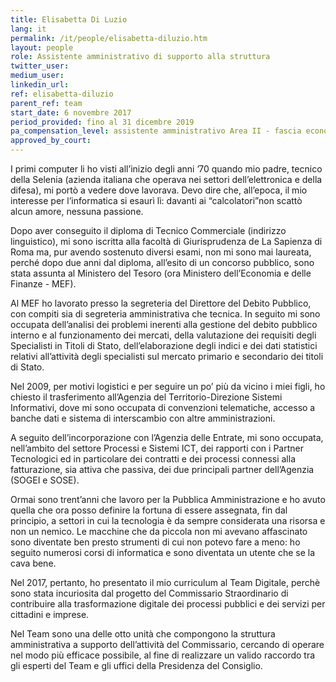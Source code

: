 ```yaml
---
title: Elisabetta Di Luzio
lang: it
permalink: /it/people/elisabetta-diluzio.htm 
layout: people
role: Assistente amministrativo di supporto alla struttura
twitter_user: 
medium_user: 
linkedin_url:
ref: elisabetta-diluzio
parent_ref: team
start_date: 6 novembre 2017
period_provided: fino al 31 dicembre 2019
pa_compensation_level: assistente amministrativo Area II - fascia economica F4 
approved_by_court: 
---
```

I primi computer li ho visti all’inizio degli anni ’70 quando mio padre, tecnico della Selenia (azienda italiana che operava nei settori dell’elettronica e della difesa), mi portò a vedere dove lavorava. Devo dire che, all’epoca, il mio interesse per l’informatica si esaurì lì: davanti ai “calcolatori”non scattò alcun amore, nessuna passione.

Dopo aver conseguito il diploma di Tecnico Commerciale (indirizzo linguistico), mi sono iscritta alla facoltà di Giurisprudenza de La Sapienza di Roma ma, pur avendo sostenuto diversi esami, non mi sono mai laureata, perché dopo due anni dal diploma, all’esito di un concorso pubblico, sono stata assunta al Ministero del Tesoro (ora Ministero dell’Economia e delle Finanze - MEF).

Al MEF ho lavorato presso la segreteria del Direttore del Debito Pubblico, con compiti sia di segreteria amministrativa che tecnica. In seguito mi sono occupata dell’analisi dei problemi inerenti alla gestione del debito pubblico interno e al funzionamento dei mercati, della valutazione dei requisiti degli Specialisti in Titoli di Stato, dell’elaborazione degli indici e dei dati statistici relativi all’attività degli specialisti sul mercato primario e secondario dei titoli di Stato. 

Nel 2009, per motivi logistici e per seguire un po’ più da vicino i miei figli, ho chiesto il trasferimento all’Agenzia del Territorio-Direzione Sistemi Informativi, dove mi sono occupata di convenzioni telematiche, accesso a banche dati e sistema di interscambio con altre amministrazioni. 

A seguito dell’incorporazione con l’Agenzia delle Entrate, mi sono occupata, nell’ambito del settore Processi e Sistemi ICT, dei rapporti con i Partner Tecnologici ed in particolare dei contratti e dei processi connessi alla fatturazione, sia attiva che passiva, dei due principali partner dell’Agenzia (SOGEI e SOSE). 

Ormai sono trent’anni che lavoro per la Pubblica Amministrazione e ho avuto quella che ora posso definire la fortuna di essere assegnata, fin dal principio, a settori in cui la tecnologia è da sempre considerata una risorsa e non un nemico. Le macchine che da piccola non mi avevano affascinato sono diventate ben presto strumenti di cui non potevo fare a meno: ho seguito numerosi corsi di informatica e sono diventata un utente che se la cava bene. 

Nel 2017, pertanto, ho presentato il mio curriculum al Team Digitale, perchè sono stata incuriosita dal progetto del Commissario Straordinario di contribuire alla trasformazione digitale dei processi pubblici e dei servizi per cittadini e imprese. 

Nel Team sono una delle otto unità che compongono la struttura amministrativa a supporto dell’attività del Commissario, cercando di operare nel modo più efficace possibile, al fine di realizzare un valido raccordo tra gli esperti del Team e gli uffici della Presidenza del Consiglio.  
